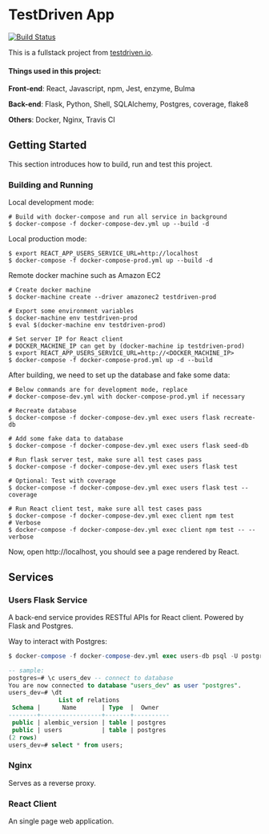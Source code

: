 # TestDriven App

[![Build Status](https://travis-ci.org/luoos/testdriven-app.svg?branch=master)](https://travis-ci.org/luoos/testdriven-app)

This is a fullstack project from [testdriven.io](https://testdriven.io/courses/microservices-with-docker-flask-and-react).

#### Things used in this project:

**Front-end**: React, Javascript, npm, Jest, enzyme, Bulma

**Back-end**: Flask, Python, Shell, SQLAlchemy, Postgres, coverage, flake8

**Others**: Docker, Nginx, Travis CI

## Getting Started

This section introduces how to build, run and test this project.

### Building and Running

Local development mode:

```shell
# Build with docker-compose and run all service in background
$ docker-compose -f docker-compose-dev.yml up --build -d
```

Local production mode:

```shell
$ export REACT_APP_USERS_SERVICE_URL=http://localhost
$ docker-compose -f docker-compose-prod.yml up --build -d
```

Remote docker machine such as Amazon EC2

```shell
# Create docker machine
$ docker-machine create --driver amazonec2 testdriven-prod

# Export some environment variables
$ docker-machine env testdriven-prod
$ eval $(docker-machine env testdriven-prod)

# Set server IP for React client
# DOCKER_MACHINE_IP can get by (docker-machine ip testdriven-prod)
$ export REACT_APP_USERS_SERVICE_URL=http://<DOCKER_MACHINE_IP>
$ docker-compose -f docker-compose-prod.yml up -d --build
```

After building, we need to set up the database and fake some data:

```shell
# Below commands are for development mode, replace
# docker-compose-dev.yml with docker-compose-prod.yml if necessary

# Recreate database
$ docker-compose -f docker-compose-dev.yml exec users flask recreate-db

# Add some fake data to database
$ docker-compose -f docker-compose-dev.yml exec users flask seed-db 

# Run flask server test, make sure all test cases pass
$ docker-compose -f docker-compose-dev.yml exec users flask test

# Optional: Test with coverage
$ docker-compose -f docker-compose-dev.yml exec users flask test --coverage

# Run React client test, make sure all test cases pass
$ docker-compose -f docker-compose-dev.yml exec client npm test
# Verbose
$ docker-compose -f docker-compose-dev.yml exec client npm test -- --verbose
```

Now, open http://localhost, you should see a page rendered by React.

## Services

### Users Flask Service

A back-end service provides RESTful APIs for React client. Powered by Flask and Postgres.

Way to interact with Postgres:

```SQL
$ docker-compose -f docker-compose-dev.yml exec users-db psql -U postgres

-- sample:
postgres=# \c users_dev -- connect to database
You are now connected to database "users_dev" as user "postgres".
users_dev=# \dt
              List of relations
 Schema |      Name       | Type  |  Owner
--------+-----------------+-------+----------
 public | alembic_version | table | postgres
 public | users           | table | postgres
(2 rows)
users_dev=# select * from users;
```

### Nginx

Serves as a reverse proxy.

### React Client

An single page web application.